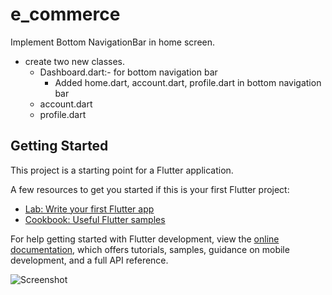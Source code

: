 # e_commerce

Implement Bottom NavigationBar in home screen.

- create two new classes.
   - Dashboard.dart:- for bottom navigation bar
        - Added home.dart, account.dart, profile.dart in bottom navigation bar
   - account.dart
   - profile.dart
   
## Getting Started

This project is a starting point for a Flutter application.

A few resources to get you started if this is your first Flutter project:

- [Lab: Write your first Flutter app](https://docs.flutter.dev/get-started/codelab)
- [Cookbook: Useful Flutter samples](https://docs.flutter.dev/cookbook)

For help getting started with Flutter development, view the
[online documentation](https://docs.flutter.dev/), which offers tutorials,
samples, guidance on mobile development, and a full API reference.


![Screenshot](https://user-images.githubusercontent.com/6931557/195620983-cde0ac7c-cae2-4d2b-b542-3c8b778709d8.png)
